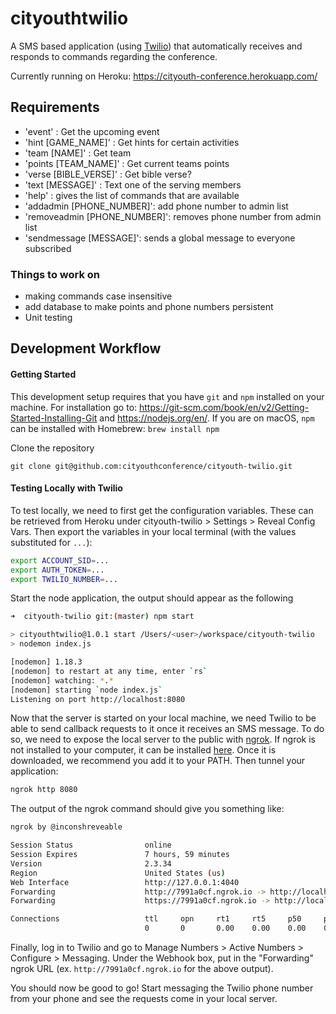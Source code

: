# cityouthtwilio
A SMS based application (using [Twilio](https://www.twilio.com/)) that automatically receives and responds to commands regarding the conference.

Currently running on Heroku: https://cityouth-conference.herokuapp.com/

## Requirements
- 'event' :  Get the upcoming event
- 'hint [GAME_NAME]' : Get hints for certain activities
- 'team [NAME]' : Get team
- 'points [TEAM_NAME]' : Get current teams points
- 'verse [BIBLE_VERSE]' : Get bible verse?
- 'text [MESSAGE]' : Text one of the serving members
- 'help' : gives the list of commands that are available
- 'addadmin [PHONE_NUMBER]': add phone number to admin list
- 'removeadmin [PHONE_NUMBER]': removes phone number from admin list
- 'sendmessage [MESSAGE]': sends a global message to everyone subscribed

### Things to work on
- making commands case insensitive
- add database to make points and phone numbers persistent
- Unit testing

## Development Workflow

#### Getting Started
This development setup requires that you have `git` and `npm` installed on your machine. For installation go to: https://git-scm.com/book/en/v2/Getting-Started-Installing-Git and https://nodejs.org/en/. If you are on macOS, `npm` can be installed with Homebrew: `brew install npm`

Clone the repository

`git clone git@github.com:cityouthconference/cityouth-twilio.git`

#### Testing Locally with Twilio

To test locally, we need to first get the configuration variables. These can be retrieved from Heroku under cityouth-twilio > Settings > Reveal Config Vars. Then export the variables in your local terminal (with the values substituted for `...`):
```bash
export ACCOUNT_SID=...
export AUTH_TOKEN=...
export TWILIO_NUMBER=...
```

Start the node application, the output should appear as the following
```bash
➜  cityouth-twilio git:(master) npm start

> cityouthtwilio@1.0.1 start /Users/<user>/workspace/cityouth-twilio
> nodemon index.js

[nodemon] 1.18.3
[nodemon] to restart at any time, enter `rs`
[nodemon] watching: *.*
[nodemon] starting `node index.js`
Listening on port http://localhost:8080
```

Now that the server is started on your local machine, we need Twilio to be able to send callback requests to it once it receives an SMS message. To do so, we need to expose the local server to the public with [ngrok](https://ngrok.com/). If ngrok is not installed to your computer, it can be installed [here](https://ngrok.com/download). Once it is downloaded, we recommend you add it to your PATH. Then tunnel your application:

```bash
ngrok http 8080
```

The output of the ngrok command should give you something like:

```bash
ngrok by @inconshreveable                                                                             (Ctrl+C to quit)

Session Status                online
Session Expires               7 hours, 59 minutes
Version                       2.3.34
Region                        United States (us)
Web Interface                 http://127.0.0.1:4040
Forwarding                    http://7991a0cf.ngrok.io -> http://localhost:8080
Forwarding                    https://7991a0cf.ngrok.io -> http://localhost:8080

Connections                   ttl     opn     rt1     rt5     p50     p90
                              0       0       0.00    0.00    0.00    0.00
```

Finally, log in to Twilio and go to Manage Numbers > Active Numbers > Configure > Messaging. Under the Webhook box, put in the "Forwarding" ngrok URL (ex. `http://7991a0cf.ngrok.io` for the above output). 

You should now be good to go! Start messaging the Twilio phone number from your phone and see the requests come in your local server.

